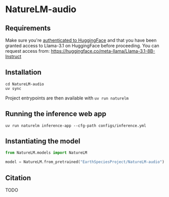 # NatureLM-audio

## Requirements

Make sure you're [authenticated to HuggingFace](https://huggingface.co/docs/huggingface_hub/quick-start#authentication) and that you have been granted access to Llama-3.1 on HuggingFace before proceeding. You can request access from: https://huggingface.co/meta-llama/Llama-3.1-8B-Instruct

## Installation

```
cd NatureLM-audio
uv sync
```

Project entrypoints are then available with `uv run naturelm`

## Running the inference web app

```
uv run naturelm inference-app --cfg-path configs/inference.yml
```

## Instantiating the model

```py
from NatureLM.models import NatureLM

model = NatureLM.from_pretrained("EarthSpeciesProject/NatureLM-audio")
```

## Citation

TODO
